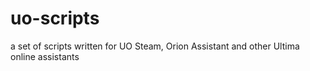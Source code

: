 # uo-scripts
a set of scripts written for UO Steam,  Orion Assistant and other Ultima online assistants
